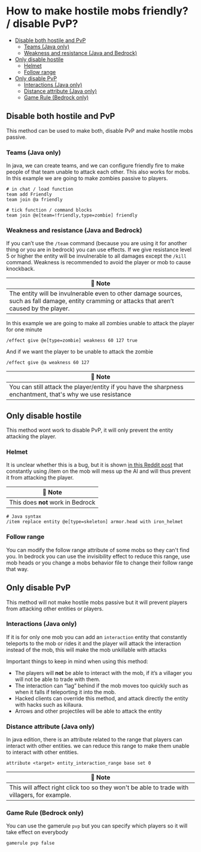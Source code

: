 # How to make hostile mobs friendly? / disable PvP?

  - [Disable both hostile and PvP](#disable-both-hostile-and-pvp)
    - [Teams (Java only)](#teams-java-only)
    - [Weakness and resistance (Java and Bedrock)](#weakness-and-resistance-java-and-bedrock)
  - [Only disable hostile](#only-disable-hostile)
    - [Helmet](#helmet)
    - [Follow range](#follow-range)
  - [Only disable PvP](#only-disable-pvp)
    - [Interactions (Java only)](#interactions-java-only)
    - [Distance attribute (Java only)](#distance-attribute-java-only)
    - [Game Rule (Bedrock only)](#game-rule-bedrock-only)

## Disable both hostile and PvP
This method can be used to make both, disable PvP and make hostile mobs passive.

### Teams (Java only)
In java, we can create teams, and we can configure friendly fire to make people of that team unable to attack each other. This also works for mobs. In this example we are going to make zombies passive to players.

```mcfunction
# in chat / load function
team add Friendly
team join @a friendly

# tick function / command blocks
team join @e[team=!friendly,type=zombie] friendly
```

### Weakness and resistance (Java and Bedrock)
If you can’t use the `/team` command (because you are using it for another thing or you are in bedrock) you can use effects. If we give resistance level 5 or higher the entity will be invulnerable to all damages except the `/kill` command. Weakness is recommended to avoid the player or mob to cause knockback.

| 📝 Note |
|---------|
|The entity will be invulnerable even to other damage sources, such as fall damage, entity cramming or attacks that aren’t caused by the player.|

In this example we are going to make all zombies unable to attack the player for one minute

```mcfunction
/effect give @e[type=zombie] weakness 60 127 true
```

And if we want the player to be unable to attack the zombie

```mcfunction
/effect give @a weakness 60 127
```

| 📝 Note |
|---------|
|You can still attack the player/entity if you have the sharpness enchantment, that's why we use resistance|

## Only disable hostile
This method wont work to disable PvP, it will only prevent the entity attacking the player.

### Helmet
It is unclear whether this is a bug, but it is shown [in this Reddit post](https://new.reddit.com/r/MinecraftCommands/comments/1cuibxp/comment/l4ya7gx/) that constantly using /item on the mob will mess up the AI and will thus prevent it from attacking the player.

| 📝 Note |
|---------|
|This does **not** work in Bedrock|

```mcfunction
# Java syntax
/item replace entity @e[type=skeleton] armor.head with iron_helmet
```

### Follow range
You can modify the follow range attribute of some mobs so they can't find you. In bedrock you can use the invisibility effect to reduce this range, use mob heads or you change a mobs behavior file to change their follow range that way.

## Only disable PvP
This method will not make hostile mobs passive but it will prevent players from attacking other entities or players.

### Interactions (Java only)
If it is for only one mob you can add an `interaction` entity that constantly teleports to the mob or rides it and the player will attack the interaction instead of the mob, this will make the mob unkillable with attacks

Important things to keep in mind when using this method:

* The players will **not** be able to interact with the mob, if it’s a villager you will not be able to trade with them.
* The interaction can “lag” behind if the mob moves too quickly such as when it falls if teleporting it into the mob.
* Hacked clients can override this method, and attack directly the entity with hacks such as killaura.
* Arrows and other projectiles will be able to attack the entity

### Distance attribute (Java only)
In java edition, there is an attribute related to the range that players can interact with other entities. we can reduce this range to make them unable to interact with other entities.

```mcfunction
attribute <target> entity_interaction_range base set 0
```

| 📝 Note |
|---------|
|This will affect right click too so they won't be able to trade with villagers, for example.|

### Game Rule (Bedrock only)

You can use the gamerule `pvp` but you can specify which players so it will take effect on everybody

```mcfunction
gamerule pvp false
```